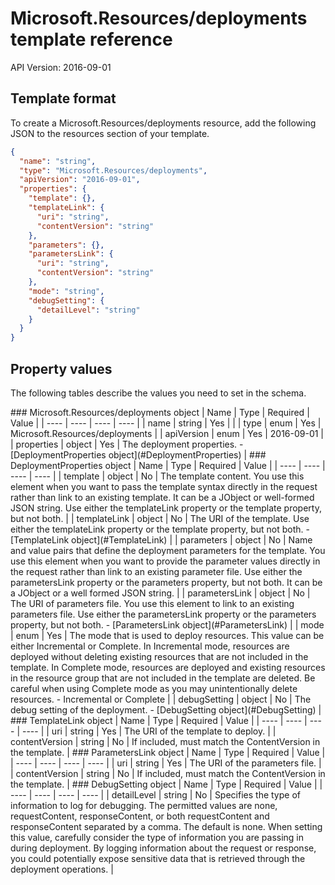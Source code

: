 # Microsoft.Resources/deployments template reference
API Version: 2016-09-01
## Template format

To create a Microsoft.Resources/deployments resource, add the following JSON to the resources section of your template.

```json
{
  "name": "string",
  "type": "Microsoft.Resources/deployments",
  "apiVersion": "2016-09-01",
  "properties": {
    "template": {},
    "templateLink": {
      "uri": "string",
      "contentVersion": "string"
    },
    "parameters": {},
    "parametersLink": {
      "uri": "string",
      "contentVersion": "string"
    },
    "mode": "string",
    "debugSetting": {
      "detailLevel": "string"
    }
  }
}
```
## Property values

The following tables describe the values you need to set in the schema.

<a id="Microsoft.Resources/deployments" />
### Microsoft.Resources/deployments object
|  Name | Type | Required | Value |
|  ---- | ---- | ---- | ---- |
|  name | string | Yes |  |
|  type | enum | Yes | Microsoft.Resources/deployments |
|  apiVersion | enum | Yes | 2016-09-01 |
|  properties | object | Yes | The deployment properties. - [DeploymentProperties object](#DeploymentProperties) |


<a id="DeploymentProperties" />
### DeploymentProperties object
|  Name | Type | Required | Value |
|  ---- | ---- | ---- | ---- |
|  template | object | No | The template content. You use this element when you want to pass the template syntax directly in the request rather than link to an existing template. It can be a JObject or well-formed JSON string. Use either the templateLink property or the template property, but not both. |
|  templateLink | object | No | The URI of the template. Use either the templateLink property or the template property, but not both. - [TemplateLink object](#TemplateLink) |
|  parameters | object | No | Name and value pairs that define the deployment parameters for the template. You use this element when you want to provide the parameter values directly in the request rather than link to an existing parameter file. Use either the parametersLink property or the parameters property, but not both. It can be a JObject or a well formed JSON string. |
|  parametersLink | object | No | The URI of parameters file. You use this element to link to an existing parameters file. Use either the parametersLink property or the parameters property, but not both. - [ParametersLink object](#ParametersLink) |
|  mode | enum | Yes | The mode that is used to deploy resources. This value can be either Incremental or Complete. In Incremental mode, resources are deployed without deleting existing resources that are not included in the template. In Complete mode, resources are deployed and existing resources in the resource group that are not included in the template are deleted. Be careful when using Complete mode as you may unintentionally delete resources. - Incremental or Complete |
|  debugSetting | object | No | The debug setting of the deployment. - [DebugSetting object](#DebugSetting) |


<a id="TemplateLink" />
### TemplateLink object
|  Name | Type | Required | Value |
|  ---- | ---- | ---- | ---- |
|  uri | string | Yes | The URI of the template to deploy. |
|  contentVersion | string | No | If included, must match the ContentVersion in the template. |


<a id="ParametersLink" />
### ParametersLink object
|  Name | Type | Required | Value |
|  ---- | ---- | ---- | ---- |
|  uri | string | Yes | The URI of the parameters file. |
|  contentVersion | string | No | If included, must match the ContentVersion in the template. |


<a id="DebugSetting" />
### DebugSetting object
|  Name | Type | Required | Value |
|  ---- | ---- | ---- | ---- |
|  detailLevel | string | No | Specifies the type of information to log for debugging. The permitted values are none, requestContent, responseContent, or both requestContent and responseContent separated by a comma. The default is none. When setting this value, carefully consider the type of information you are passing in during deployment. By logging information about the request or response, you could potentially expose sensitive data that is retrieved through the deployment operations. |

